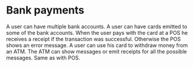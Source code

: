 # Bank payments

A user can have multiple bank accounts.
A user can have cards emitted to some of the bank accounts.
When the user pays with the card at a POS he receives a receipt if the transaction was successful. Otherwise the POS shows an error message.
A user can use his card to withdraw money from an ATM. The ATM can show messages or emit receipts for all the possible messages. Same as with POS.
